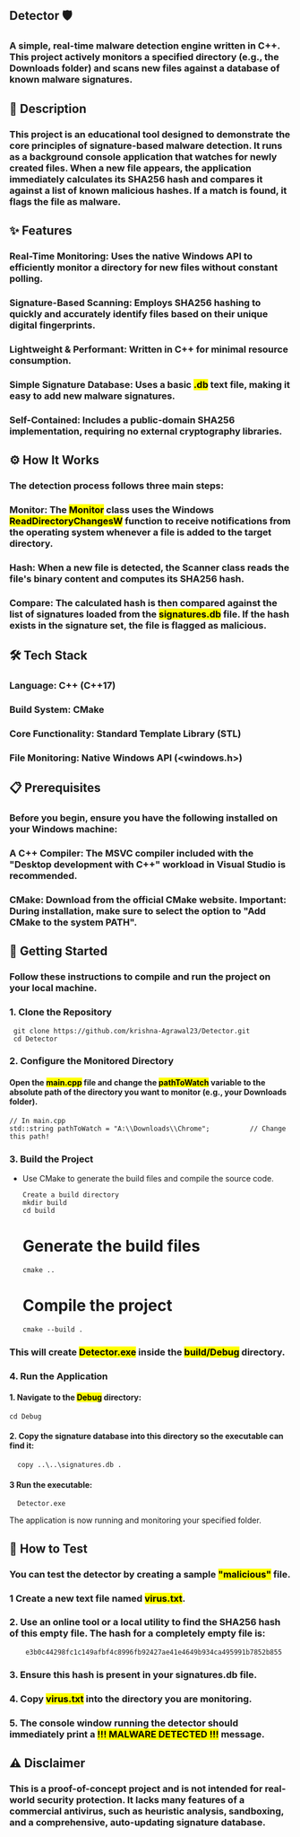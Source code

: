 ## Detector 🛡️
### A simple, real-time malware detection engine written in C++. This project actively monitors a specified directory (e.g., the Downloads folder) and scans new files against a database of known malware signatures.

## 📜 Description
### This project is an educational tool designed to demonstrate the core principles of signature-based malware detection. It runs as a background console application that watches for newly created files. When a new file appears, the application immediately calculates its SHA256 hash and compares it against a list of known malicious hashes. If a match is found, it flags the file as malware.

## ✨ Features
###  Real-Time Monitoring: Uses the native Windows API to efficiently monitor a directory for new files without constant polling.

###  Signature-Based Scanning: Employs SHA256 hashing to quickly and accurately identify files based on their unique digital fingerprints.

###  Lightweight & Performant: Written in C++ for minimal resource consumption.

###  Simple Signature Database: Uses a basic <mark>.db</mark> text file, making it easy to add new malware signatures.

###  Self-Contained: Includes a public-domain SHA256 implementation, requiring no external cryptography libraries.

## ⚙️ How It Works
### The detection process follows three main steps:

###  Monitor: The <mark>Monitor</mark> class uses the Windows <mark>ReadDirectoryChangesW</mark> function to receive notifications from the operating system whenever a file is added to the target directory.

### Hash: When a new file is detected, the <amrk>Scanner</mark> class reads the file's binary content and computes its SHA256 hash.

### Compare: The calculated hash is then compared against the list of signatures loaded from the <mark>signatures.db</mark> file. If the hash exists in the signature set, the file is flagged as malicious.

## 🛠️ Tech Stack
### Language: C++ (C++17)

### Build System: CMake

### Core Functionality: Standard Template Library (STL)

### File Monitoring: Native Windows API (<windows.h>)

## 📋 Prerequisites
###  Before you begin, ensure you have the following installed on your Windows machine:

###  A C++ Compiler: The MSVC compiler included with the "Desktop development with C++" workload in Visual Studio is recommended.

###  CMake: Download from the official CMake website. Important: During installation, make sure to select the option to "Add CMake to the system PATH".


## 🚀 Getting Started
### Follow these instructions to compile and run the project on your local machine.

### 1. Clone the Repository
     git clone https://github.com/krishna-Agrawal23/Detector.git
     cd Detector

### 2. Configure the Monitored Directory
#### Open the <mark>main.cpp</mark> file and change the <mark>pathToWatch</mark> variable to the absolute path of the directory you want to monitor (e.g., your Downloads folder).

    // In main.cpp
    std::string pathToWatch = "A:\\Downloads\\Chrome";          // Change this path!

### 3. Build the Project
- Use CMake to generate the build files and compile the source code.

      Create a build directory
      mkdir build
      cd build

    # Generate the build files
      cmake ..

    # Compile the project
      cmake --build .

### This will create <mark>Detector.exe</mark> inside the <mark>build/Debug</mark> directory.

### 4. Run the Application
#### 1. Navigate to the <mark>Debug</mark> directory:
    cd Debug

#### 2. Copy the signature database into this directory so the executable can find it:
      copy ..\..\signatures.db .

#### 3 Run the executable:
      Detector.exe

The application is now running and monitoring your specified folder.

## 🧪 How to Test
### You can test the detector by creating a sample <mark>"malicious"</mark> file.

### 1 Create a new text file named <mark>virus.txt</mark>.

### 2. Use an online tool or a local utility to find the SHA256 hash of this empty file. The hash for a completely empty file is:

        e3b0c44298fc1c149afbf4c8996fb92427ae41e4649b934ca495991b7852b855

### 3. Ensure this hash is present in your signatures.db file.

### 4. Copy <mark>virus.txt</mark> into the directory you are monitoring.

### 5. The console window running the detector should immediately print a <mark>!!! MALWARE DETECTED !!!</mark> message.

## ⚠️ Disclaimer
### This is a proof-of-concept project and is not intended for real-world security protection. It lacks many features of a commercial antivirus, such as heuristic analysis, sandboxing, and a comprehensive, auto-updating signature database.

